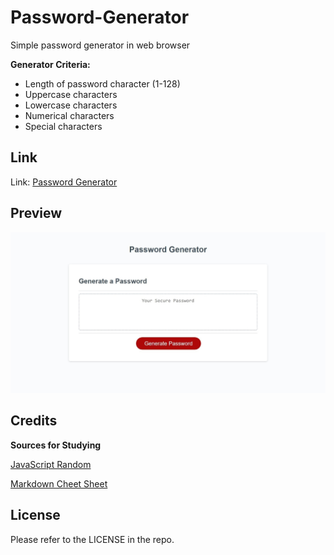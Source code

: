 # Password-Generator
Simple password generator in web browser

**Generator Criteria:**
- Length of password character (1-128)
- Uppercase characters
- Lowercase characters
- Numerical characters
- Special characters



## Link
Link: [Password Generator](https://robertsolorzano.github.io/Password-Generator/)


## Preview

![Preview](assets/images/preview-crop.jpeg)


## Credits

**Sources for Studying**

[JavaScript Random](https://www.w3schools.com/JS/js_random.asp)

[Markdown Cheet Sheet](https://www.markdownguide.org/cheat-sheet/)

## License

Please refer to the LICENSE in the repo.